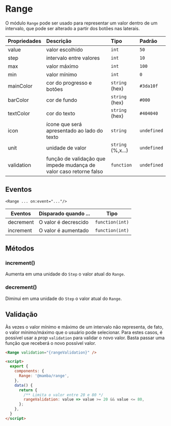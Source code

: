 # Range

O módulo `Range` pode ser usado para representar um valor dentro de um intervalo, que pode ser alterado a partir dos botões nas laterais.

| Propriedades | Descrição                                                          | Tipo              | Padrão      |
| :----------- | :----------------------------------------------------------------- | :---------------- | :---------- |
| value        | valor escolhido                                                    | `int`             | `50`        |
| step         | intervalo entre valores                                            | `int`             | `10`        |
| max          | valor máximo                                                       | `int`             | `100`       |
| min          | valor mínimo                                                       | `int`             | `0`         |
| mainColor    | cor do progresso e botões                                          | `string` (hex)    | `#3da10f`   |
| barColor     | cor de fundo                                                       | `string` (hex)    | `#000`      |
| textColor    | cor do texto                                                       | `string` (hex)    | `#404040`   |
| icon         | ícone que será apresentado ao lado do texto                        | `string`          | `undefined` |
| unit         | unidade de valor                                                   | `string` (%,x...) | `undefined` |
| validation   | função de validação que impede mudança de valor caso retorne falso | `function`        | `undefined` |

## Eventos

`<Range ... on:event="..."/>`

| Eventos   | Disparado quando ... | Tipo            |
| --------- | -------------------- | --------------- |
| decrement | O valor é decrescido | `function(int)` |
| increment | O valor é aumentado  | `function(int)` |

## Métodos

### increment()

Aumenta em uma unidade do `Step` o valor atual do `Range`.

### decrement()

Diminui em uma unidade do `Step` o valor atual do `Range`.

## Validação

Às vezes o valor mínimo e máximo de um intervalo não representa, de fato, o valor mínimo/máximo que o usuário pode selecionar. Para estes casos, é possível usar a _prop_ `validation` para validar o novo valor. Basta passar uma função que receberá o novo possível valor.

```html
<Range validation="{rangeValidation}" />

<script>
  export {
    components: {
      Range: '@mamba/range',
    },
    data() {
      return {
        /** Limita o valor entre 20 e 80 */
        rangeValidation: value => value >= 20 && value <= 80,
      };
    },
  }
</script>
```
